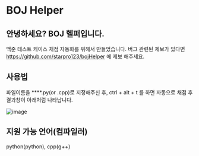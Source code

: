 # BOJ Helper

## 안녕하세요? BOJ 헬퍼입니다.

백준 테스트 케이스 채점 자동화를 위해서 만들었습니다.
버그 관련된 제보가 있다면
https://github.com/starpro123/bojHelper 에 제보 해주세요.

## 사용법

파일이름을 \*\*\*\*.py(or .cpp)로 지정해주신 후,
ctrl + alt + t 를 하면 자동으로 채점 후 결과창이 아래처럼 나타납니다.

![image](https://user-images.githubusercontent.com/40790219/163690671-0b084f89-973c-49f5-b667-0504d6b6f48e.png)

## 지원 가능 언어(컴파일러)

python(python), cpp(g++)
